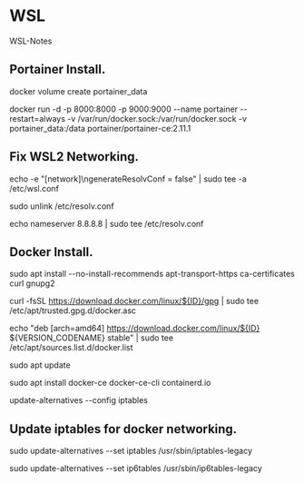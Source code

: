 # WSL
WSL-Notes

## Portainer Install.


docker volume create portainer_data

docker run -d -p 8000:8000 -p 9000:9000 --name portainer --restart=always -v /var/run/docker.sock:/var/run/docker.sock -v portainer_data:/data portainer/portainer-ce:2.11.1


## Fix WSL2 Networking.


echo -e "[network]\ngenerateResolvConf = false" | sudo tee -a /etc/wsl.conf

sudo unlink /etc/resolv.conf

echo nameserver 8.8.8.8 | sudo tee /etc/resolv.conf


## Docker Install.


sudo apt install --no-install-recommends apt-transport-https ca-certificates curl gnupg2

curl -fsSL https://download.docker.com/linux/${ID}/gpg | sudo tee /etc/apt/trusted.gpg.d/docker.asc

echo "deb [arch=amd64] https://download.docker.com/linux/${ID} ${VERSION_CODENAME} stable" | sudo tee /etc/apt/sources.list.d/docker.list

sudo apt update

sudo apt install docker-ce docker-ce-cli containerd.io

update-alternatives --config iptables



## Update iptables for docker networking.


sudo update-alternatives --set iptables /usr/sbin/iptables-legacy

sudo update-alternatives --set ip6tables /usr/sbin/ip6tables-legacy
